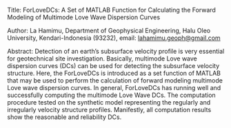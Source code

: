 Title: ForLoveDCs: A Set of MATLAB Function for Calculating the Forward Modeling of Multimode Love Wave Dispersion Curves

Author: La Hamimu, Department of Geophysical Engineering, Halu Oleo University, Kendari-Indonesia (93232), email: lahamimu.geoph@gmail.com

Abstract: Detection of an earth’s subsurface velocity profile is very essential for geotechnical site investigation. Basically, multimode Love wave dispersion curves (DCs) can be used for detecting the subsurface velocity structure. Here, the ForLoveDCs is introduced as a set function of MATLAB that may be used to perform the calculation of forward modeling multimode Love wave dispersion curves. In general, ForLoveDCs has running well and successfully computing the multimode Love Wave DCs. The computation procedure tested on the synthetic model representing the regularly and irregularly velocity structure profiles. Manifestly, all computation results show the reasonable and reliability DCs.
